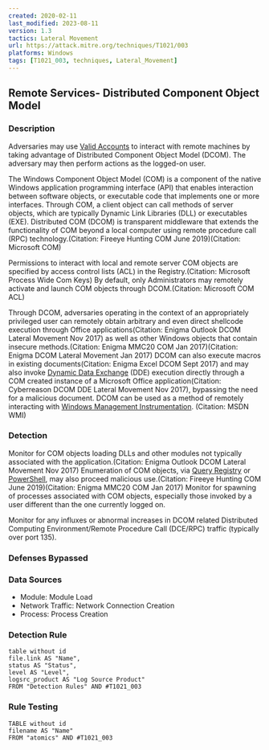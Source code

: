 ```yaml
---
created: 2020-02-11
last_modified: 2023-08-11
version: 1.3
tactics: Lateral Movement
url: https://attack.mitre.org/techniques/T1021/003
platforms: Windows
tags: [T1021_003, techniques, Lateral_Movement]
---
```


## Remote Services- Distributed Component Object Model

### Description

Adversaries may use [Valid Accounts](https://attack.mitre.org/techniques/T1078) to interact with remote machines by taking advantage of Distributed Component Object Model (DCOM). The adversary may then perform actions as the logged-on user.

The Windows Component Object Model (COM) is a component of the native Windows application programming interface (API) that enables interaction between software objects, or executable code that implements one or more interfaces. Through COM, a client object can call methods of server objects, which are typically Dynamic Link Libraries (DLL) or executables (EXE). Distributed COM (DCOM) is transparent middleware that extends the functionality of COM beyond a local computer using remote procedure call (RPC) technology.(Citation: Fireeye Hunting COM June 2019)(Citation: Microsoft COM)

Permissions to interact with local and remote server COM objects are specified by access control lists (ACL) in the Registry.(Citation: Microsoft Process Wide Com Keys) By default, only Administrators may remotely activate and launch COM objects through DCOM.(Citation: Microsoft COM ACL)

Through DCOM, adversaries operating in the context of an appropriately privileged user can remotely obtain arbitrary and even direct shellcode execution through Office applications(Citation: Enigma Outlook DCOM Lateral Movement Nov 2017) as well as other Windows objects that contain insecure methods.(Citation: Enigma MMC20 COM Jan 2017)(Citation: Enigma DCOM Lateral Movement Jan 2017) DCOM can also execute macros in existing documents(Citation: Enigma Excel DCOM Sept 2017) and may also invoke [Dynamic Data Exchange](https://attack.mitre.org/techniques/T1559/002) (DDE) execution directly through a COM created instance of a Microsoft Office application(Citation: Cyberreason DCOM DDE Lateral Movement Nov 2017), bypassing the need for a malicious document. DCOM can be used as a method of remotely interacting with [Windows Management Instrumentation](https://attack.mitre.org/techniques/T1047). (Citation: MSDN WMI)

### Detection

Monitor for COM objects loading DLLs and other modules not typically associated with the application.(Citation: Enigma Outlook DCOM Lateral Movement Nov 2017) Enumeration of COM objects, via [Query Registry](https://attack.mitre.org/techniques/T1012) or [PowerShell](https://attack.mitre.org/techniques/T1059/001), may also proceed malicious use.(Citation: Fireeye Hunting COM June 2019)(Citation: Enigma MMC20 COM Jan 2017) Monitor for spawning of processes associated with COM objects, especially those invoked by a user different than the one currently logged on.

Monitor for any influxes or abnormal increases in DCOM related Distributed Computing Environment/Remote Procedure Call (DCE/RPC) traffic (typically over port 135).

### Defenses Bypassed



### Data Sources

  - Module: Module Load
  -  Network Traffic: Network Connection Creation
  -  Process: Process Creation
### Detection Rule

```dataview
table without id
file.link AS "Name",
status AS "Status",
level AS "Level",
logsrc_product AS "Log Source Product"
FROM "Detection Rules" AND #T1021_003
```

### Rule Testing

```dataview
TABLE without id
filename AS "Name"
FROM "atomics" AND #T1021_003
```
